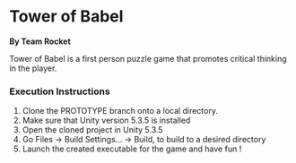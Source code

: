 # Tower of Babel
**By Team Rocket**

Tower of Babel is a first person puzzle game that promotes critical thinking in the player.

### Execution Instructions 
1. Clone the PROTOTYPE branch onto a local directory.
2. Make sure that Unity version 5.3.5 is installed
3. Open the cloned project in Unity 5.3.5
4. Go Files -> Build Settings... -> Build, to build to a desired directory
5. Launch the created executable for the game and have fun !

